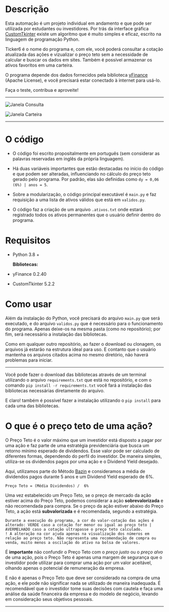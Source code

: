
# Descrição 

Esta automação é um projeto individual em andamento e que pode ser utilizada por estudantes ou investidores. Por trás da interface gráfica [CustomTkinter](https://github.com/TomSchimansky/CustomTkinter) existe um algoritmo que é muito simples e eficaz, escrito na linguagem de programação Python. 

Ticker6 é o nome do programa e, com ele, você poderá consultar a cotação atualizada das ações e vizualizar o preço teto sem a necessidade de calcular e buscar os dados em sites. Também é possível armazenar os ativos favoritos em uma carteira. 

O programa depende dos dados fornecidos pela biblioteca [yFinance](https://github.com/ranaroussi/yfinance) (Apache License), e você precisará estar conectado à internet para usá-lo.

Faça o teste, contribua e aproveite!

---
![Janela Consulta](https://github.com/guilhermejaques/Ticker6/assets/159738624/4ac6a284-5cd0-41b7-8774-40cfb1579e9b)

![Janela Carteira](https://github.com/guilhermejaques/Ticker6/assets/159738624/90c162ee-f7a2-4840-9992-dc30cc5c6614)

---
# O código

- O código foi escrito propositalmente em português (sem considerar as palavras reservadas em inglês da própria linguagem).
  
- Há duas variáveis importantes que estão destacadas no início do código e que podem ser alteradas, influenciando no cálculo do preço teto gerado pelo programa. Por padrão, elas são definidas como `dy = 0,06 (6%) | anos = 5`.
  
- Sobre a modularização, o código principal executável é `main.py` e faz requisição a uma lista de ativos válidos que está em `validos.py`.
  
- O código faz a criação de um arquivo `.ativos.txt` onde estará registrado todos os ativos permanentes que o usuário definir dentro do programa. 

# Requisitos

- Python 3.8 +
  
  **Bibliotecas:**
- yFinance 0.2.40
- CustomTkinter 5.2.2


# Como usar

Além da instalação do Python, você precisará do arquivo `main.py` que será executado, e do arquivo `validos.py` que é necessário para o funcionamento do programa. Apenas deixe-os na mesma pasta (como no repositório); por fim, será necessário a instalação das bibliotecas.

Como em qualquer outro repositório, ao fazer o download ou clonagem, os arquivos já estarão na estrutura ideal para uso. E contanto que o usuário mantenha os arquivos citados acima no mesmo diretório, não haverá problemas para iniciar.

---
Você pode fazer o download das bibliotecas através de um terminal utilizando o arquivo `requirements.txt` que está no repositório, e com o comando `pip install -r requirements.txt` você fará a instalação das bibliotecas necessárias diretamente do arquivo.

E claro! também é possível fazer a instalação utilizando o `pip install` para cada uma das bibliotecas.


# O que é o preço teto de uma ação?

O Preço Teto é o valor máximo que um investidor está disposto a pagar por uma ação e faz parte de uma estratégia previdenciária que busca um retorno mínimo esperado de dividendos. Esse valor pode ser calculado de diferentes formas, dependendo do perfil do investidor. De maneira simples, utiliza-se os dividendos pagos por uma ação e o Dividend Yield desejado.

Aqui, utilizamos parte do Método [Bazin](https://pt.wikipedia.org/wiki/D%C3%A9cio_Bazin) e consideramos a média de dividendos pagos durante 5 anos e um Dividend Yield esperado de 6%.

	Preço Teto = (Média Dividendos) /  6%
 
Uma vez estabelecido um Preço Teto, se o preço de mercado da ação estiver acima do Preço Teto, podemos considerar a ação **sobrevalorizada** e não recomendada para compra. Se o preço da ação estiver abaixo do Preço Teto, a ação está **subvalorizada** e é recomendada, segundo a estratégia.

	Durante a execução do programa, a cor do valor-cotação das ações é alterado: VERDE caso a cotação for menor ou igual ao preço teto | AVERMELHADO caso a cotação ultrapasse o preço teto calculado.
 	! A alteração na cor ajuda apenas na visualização dos números em relação ao preço teto. Não representa uma recomendação de compra ou venda, muito menos a oscilação do ativo na bolsa de valores.



É **importante** não confundir o Preço Teto com o _preço justo_ ou o _preço alvo_ de uma ação, pois o Preço Teto é apenas uma margem de segurança que o investidor pode utilizar para comprar uma ação por um valor aceitável, olhando apenas o potencial de remuneração da empresa. 

E não é apenas o Preço Teto que deve ser considerado na compra de uma ação, e ele pode não significar nada se utilizado de maneira inadequada. É recomendável que o investidor tome suas decisões com cautela e faça uma análise da saúde financeira da empresa e do modelo de negócio, levando em consideração seus objetivos pessoais. 

---
  
	
